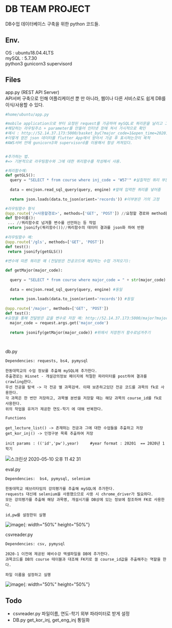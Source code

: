# DB TEAM PROJECT

DB수업 데이터베이스 구축을 위한 python 코드들.

## Env.
 OS : ubuntu18.04.4LTS<br>
 mySQL : 5.7.30<br>
 python3
 gunicorn3
 supervisord

## Files

  app.py (REST API Server)<br>
  API서버 구축으로 인해 어플리케이션 뿐 만 아니라, 웹이나 다른 서비스로도 쉽게 DB를 이식/사용할 수 있다.
  
  ```python
  #home/ubuntu/app.py
  
  #mobile application으로 부터 요청된 request를 가공하여 mySQL로 쿼리문을 날리고 그 결과를 json으로 반환해주는 WSGI REST API 서버.
  #해당하는 라우팅주소 + parameter를 만들어 인터넷 창에 쳐서 가시적으로 확인 
  #예시 : http://52.14.37.173:5000/basket_byC?major_code=1&open_time=20201&order=DESC 인터넷  주소창에 쳐보면 확인 가능. 
  #이렇게 얻은 json 데이터를 flutter App에서 받아서 가공 후 표시하는것이 목적
  #AWS서버 안에 gunicorn3와 supervisord를 이용해서 항상 켜져있다.
  
  
  #추가하는 법.
  #=> 기본적으로 라우팅함수와 그에 대한 쿼리함수를 작성해서 사용.
  
  #쿼리함수예:
  def getGLS():
    query = "SELECT * from course where inj_code = 'W57'" #실질적인 쿼리 부분 유동적인 부분은에 대한 작성은 뒤에 기술
    
    data = encjson.read_sql_query(query, engine) #앞에 입력한 쿼리를 넣어줌
    
    return json.loads(data.to_json(orient='records')) #이부분은 거의 고정
  
  #라우팅함수 형식
  @app.route('/<사용할경로>', methods=['GET', 'POST']) //요청할 경로와 method를 설정해준다
  def 함수이름():
   ... //쿼리함수로 넘겨줄 변수를 선언하는 등 작업
   return jsonify(쿼리함수())//쿼리함수의 데이터 결과를 json화 하여 반환
   
  #라우팅함수 예: 
  @app.route('/gls', methods=['GET', 'POST'])
  def test():
   return jsonify(getGLS())
   
  #변수에 따른 쿼리문 예 (전달받은 전공코드에 해당하는 수업 가져오기):
  
  def getMajor(major_code):
    
    query = "SELECT * from course where major_code = " + str(major_code) # +를 통해 쿼리문에 변수 합치기
    
    data = encjson.read_sql_query(query, engine) #동일
    
    return json.loads(data.to_json(orient='records')) #동일
    
  @app.route('/major', methods=['GET', 'POST'])
  def test():
  #요청을 통해 전달받은 값을 변수로 저장 예: http://52.14.37.173:5000/major?major_code=1로 요청을 보냈을때 request.args.get으로가져옴
    major_code = request.args.get('major_code') 
    
    return jsonify(getMajor(major_code)) #위에서 저장한거 함수로넘겨주기
  
   
 
  ```

  db.py
  ```
  Dependencies: requests, bs4, pymysql
  
  한동대학교의 수업 정보를 추출해 mySQL에 추가한다.
  추출경로는 Hisnet - 개설강의정보 페이지에 적절한 파라미터를 post하여 결과를 crawling한다.
  우선 전공을 탐색 -> 각 전공 별 과목검색. 이때 보존하고있던 전공 코드를 과목의 fk로 사용한다.
  각 과목은 한 번만 저장하고, 과목별 분반을 저장할 때는 해당 과목의 course_id를 fk로 사용한다.
  위의 작업을 유저가 제공한 연도-학기 에 대해 반복한다.
  
  Functions
  
  get_lecture_list() -> 존재하는 전공과 그에 대한 수업들을 추출하고 저장
  get_kor_inj() -> 인정구분 목록 추출하여 저장
  
  init params : (('id','pw'),year)     #year format : 20201  == 2020년 1학기
  
  ```
  ![스크린샷 2020-05-10 오후 11 42 31](https://user-images.githubusercontent.com/47979730/81502274-fa3c2d00-9317-11ea-84b4-68168d3eaa51.png)
  
  
  eval.py
  ```
  Dependencies:  bs4, pymysql, selenium
  
  한동대학교 에브리타임의 강의평가를 추출해 mySQL에 추가한다.
  requests 대신에 selenium을 사용했으므로 사용 시 chrome_driver가 필요하다.
  모든 강의평가를 추출해 해당 과목명, 개설시기를 DB상에 있는 정보에 참조하여 FK로 사용한다.
  
  id,pw를 설정한뒤 실행
  ```
  
  ![image](https://user-images.githubusercontent.com/47979730/85479538-52459f00-b5f9-11ea-9f31-a1caa7b17bba.png){: width="50%" height="50%"}
  
  csvreader.py
  ```
  Dependencies: csv, pymysql
  
  2020-1 이전에 제공된 예비수강 엑셀파일을 DB에 추가한다.
  과목코드를 DB의 course 테이블과 대조해 FK키로 쓸 course_id값을 추출해주는 역할을 한다.
  
  파일 이름을 설정하고 실행
  
  ```
  
  ![image](https://user-images.githubusercontent.com/47979730/85479506-435eec80-b5f9-11ea-9009-5d955d91139f.png){: width="50%" height="50%"}
## Todo
- csvreader.py 파일이름, 연도-학기 외부 파라미터로 받게 설정
- DB.py get_kor_inj, get_eng_inj 통일화


